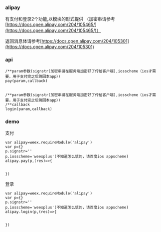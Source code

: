 ### alipay

有支付和登录2个功能,以模块的形式提供  （加密串请参考[https://docs.open.alipay.com/204/105465/](https://docs.open.alipay.com/204/105465/)）

返回消息体请参考[https://docs.open.alipay.com/204/105301](https://docs.open.alipay.com/204/105301)

### api

```
/**param参数(signstr(加密串请在服务端加密好了传给客户端),iosscheme（ios才需要，用于支付完之后跳回本app）)
pay(param,callback)


/**param参数(signstr(加密串请在服务端加密好了传给客户端),iosscheme（ios才需要，用于支付完之后跳回本app）)
/**callback
login(param,callback)
```

### demo

支付

```
var alipay=weex.requireModule('alipay')
var p={}
p.signstr=''
p.iosscheme='weexplus'(不知道怎么填的，请百度ios appscheme)
alipay.pay(p,(res)=>{

     
})
```

登录

```
var alipay=weex.requireModule('alipay')
var p={}
p.signstr=''
p.iosscheme='weexplus'(不知道怎么填的，请百度ios appscheme)
alipay.login(p,(res)=>{

     
})
```



